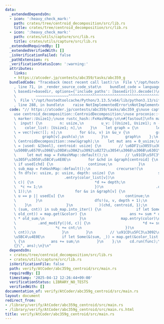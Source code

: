 ```yaml
---
data:
  _extendedDependsOn:
  - icon: ':heavy_check_mark:'
    path: crates/tree/centroid_decomposition/src/lib.rs
    title: crates/tree/centroid_decomposition/src/lib.rs
  - icon: ':heavy_check_mark:'
    path: crates/utils/capture/src/lib.rs
    title: crates/utils/capture/src/lib.rs
  _extendedRequiredBy: []
  _extendedVerifiedWith: []
  _isVerificationFailed: false
  _pathExtension: rs
  _verificationStatusIcon: ':warning:'
  attributes:
    links:
    - https://atcoder.jp/contests/abc359/tasks/abc359_g
  bundledCode: "Traceback (most recent call last):\n  File \"/opt/hostedtoolcache/Python/3.13.5/x64/lib/python3.13/site-packages/onlinejudge_verify/documentation/build.py\"\
    , line 71, in _render_source_code_stat\n    bundled_code = language.bundle(stat.path,\
    \ basedir=basedir, options={'include_paths': [basedir]}).decode()\n          \
    \         ~~~~~~~~~~~~~~~^^^^^^^^^^^^^^^^^^^^^^^^^^^^^^^^^^^^^^^^^^^^^^^^^^^^^^^^^^^^^^^^^^\n\
    \  File \"/opt/hostedtoolcache/Python/3.13.5/x64/lib/python3.13/site-packages/onlinejudge_verify/languages/rust.py\"\
    , line 288, in bundle\n    raise NotImplementedError\nNotImplementedError\n"
  code: "// https://atcoder.jp/contests/abc359/tasks/abc359_g\nuse capture::crecurse;\n\
    use centroid_decomposition::CentroidDecomposition;\nuse proconio::{fastout, input,\
    \ marker::Usize1};\nuse rustc_hash::FxHashMap;\n\n#[fastout]\nfn main() {\n  \
    \  input! {\n        n: usize,\n        u_v: [(Usize1, Usize1); n - 1],\n    \
    \    color_list: [Usize1; n],\n    }\n    let graph = {\n        let mut graph\
    \ = vec![vec![]; n];\n        for &(u, v) in &u_v {\n            graph[u].push(v);\n\
    \            graph[v].push(u);\n        }\n        graph\n    };\n    let cd =\
    \ CentroidDecomposition::new(&graph);\n    let mut ans = 0_usize;\n    let func\
    \ = |used: &[bool], centroid: usize| {\n        // \u6DF1\u3055\u306E\u548C\u3068\
    \u500B\u6570\u306E\u30DA\u30A2\u3092\u8272\u3054\u3068\u306B\u6301\u3064\n   \
    \     let mut map = FxHashMap::default();\n        // \u91CD\u5FC3\u3092\u307E\
    \u305F\u3050\u5BC4\u4E0E\n        for &chd in &graph[centroid] {\n           \
    \ if used[chd] {\n                continue;\n            }\n            let mut\
    \ sub_map = FxHashMap::default();\n            crecurse!(\n                unsafe\
    \ fn dfs(v: usize, p: usize, depth: usize) {\n                    sub_map\n  \
    \                      .entry(color_list[v])\n                        .and_modify(|(d,\
    \ c)| {\n                            *d += depth;\n                          \
    \  *c += 1;\n                        })\n                        .or_insert((depth,\
    \ 1));\n                    for &u in &graph[v] {\n                        if\
    \ u == p || used[u] {\n                            continue;\n               \
    \         }\n                        dfs!(u, v, depth + 1);\n                \
    \    }\n                }\n            )(chd, centroid, 1);\n            for (color,\
    \ (sum, cnt)) in sub_map.into_iter() {\n                if let Some(&(old_sum,\
    \ old_cnt)) = map.get(&color) {\n                    ans += sum * old_cnt + cnt\
    \ * old_sum;\n                }\n                map.entry(color)\n          \
    \          .and_modify(|(d, c)| {\n                        *d += sum;\n      \
    \                  *c += cnt;\n                    })\n                    .or_insert((sum,\
    \ cnt));\n            }\n        }\n        // \u91CD\u5FC3\u3092\u7528\u3044\u308B\
    \u5BC4\u4E0E\n        if let Some(&(sum, _)) = map.get(&color_list[centroid])\
    \ {\n            ans += sum;\n        }\n    };\n    cd.run(func);\n    println!(\"\
    {}\", ans);\n}\n"
  dependsOn:
  - crates/tree/centroid_decomposition/src/lib.rs
  - crates/utils/capture/src/lib.rs
  isVerificationFile: false
  path: verify/AtCoder/abc359g_centroid/src/main.rs
  requiredBy: []
  timestamp: '2025-04-12 12:26:44+09:00'
  verificationStatus: LIBRARY_NO_TESTS
  verifiedWith: []
documentation_of: verify/AtCoder/abc359g_centroid/src/main.rs
layout: document
redirect_from:
- /library/verify/AtCoder/abc359g_centroid/src/main.rs
- /library/verify/AtCoder/abc359g_centroid/src/main.rs.html
title: verify/AtCoder/abc359g_centroid/src/main.rs
---
```

